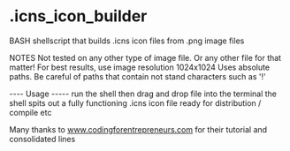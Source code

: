 # .icns_icon_builder
BASH shellscript that builds .icns icon files from .png image files    

NOTES
Not tested on any other type of image file. Or any other file for that matter!
For best results, use image resolution 1024x1024
Uses absolute paths. Be careful of paths that contain not stand characters such as '!'

---- Usage -----
run the shell then drag and drop file into the terminal
the shell spits out a fully functioning .icns icon file ready for distribution / compile etc

Many thanks to www.codingforentrepreneurs.com for their tutorial and consolidated lines

